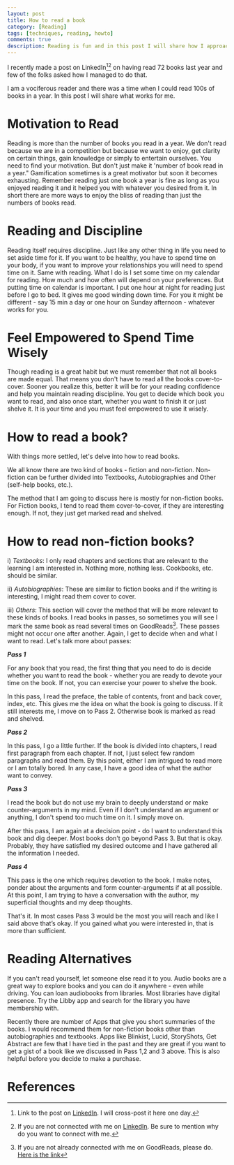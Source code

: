 ```yaml
---
layout: post
title: How to read a book
category: [Reading]
tags: [techniques, reading, howto]
comments: true
description: Reading is fun and in this post I will share how I approach reading and reading alternatives
---
```


I recently made a post on LinkedIn[^1][^2] on having read 72 books last year and few of the folks asked how I managed to do that. 

I am a vociferous reader and there was a time when I could read 100s of books in a year. In this post I will share what works for me. 

Motivation to Read
==================

Reading is more than the number of books you read in a year. We don't read because we are in a competition but because we want to enjoy, get clarity on certain things, gain knowledge or simply to entertain ourselves. You need to find your motivation. But don't just make it 'number of book read in a year." Gamification sometimes is a great motivator but soon it becomes exhausting. Remember
reading just one book a year is fine as long as you enjoyed reading it and it helped you with whatever you desired from it. In short there are more ways to enjoy the bliss of reading than just the numbers of books read.

Reading and Discipline 
======================

Reading itself requires discipline. Just like any other thing in life you need to set aside time for it. If you want to be healthy, you have to spend time on your body, if you want to improve your relationships you will need to spend time on it. Same with reading. What I do is I set some time on my calendar for reading. How much and how often will depend on your preferences. But putting time on calendar is important.  I put one hour at night for reading just before I go to bed. It gives me good winding down time. For you it might be different - say 15 min a day or one hour on Sunday afternoon - whatever works for you.

Feel Empowered to Spend Time Wisely
===================================

Though reading is a great habit but we must remember that not all books are made equal. That means you don't have to read all the books cover-to-cover. Sooner you realize this, better it will be for your reading confidence and help you maintain reading discipline. You get to decide which book you want to read, and also once start, whether you want to finish it or just shelve it. It is your time and you must feel empowered to use it wisely. 


How to read a book?
===================

With things more settled, let's delve into how to read books.

We all know there are two kind of books - fiction and non-fiction. Non-fiction can be further divided into Textbooks, Autobiographies and Other (self-help books, etc.). 

The method that I am going to discuss here is mostly for non-fiction books. For Fiction books, I tend to read them cover-to-cover, if they are interesting enough. If not, they just get marked read and shelved. 

How to read non-fiction books?
==============================

i) *Textbooks*: I only read chapters and sections that are relevant to the learning I am interested in. Nothing more, nothing less. Cookbooks, etc. should be similar. 

ii) *Autobiographies*:   These are similar to fiction books and if the writing is interesting, I might read them cover to cover.

iii) *Others*: This section will cover the method that will be more relevant to these kinds of books. I read books in passes, so sometimes you will see I mark the same book as read several times on GoodReads[^3]. These passes might not occur one after another. Again, I get to decide when and what I want to read. Let's talk more about passes:

***Pass 1***

For any book that you read, the first thing that you need to do is decide whether you want to read the book - whether you are ready to devote your time on the book. If not, you can exercise your power to shelve the book. 

In this pass, I read the preface, the table of contents, front and back cover, index, etc. This gives me the idea on what the book is going to discuss. If it still interests me, I move on to Pass 2. Otherwise book is marked as read and shelved.

***Pass 2***

In this pass, I go a little further. If the book is divided into chapters, I read first paragraph from each chapter. If not, I just select few random paragraphs and read them. By this point, either I am intrigued to read more or I am totally bored. In any case, I have a good idea of what the author want to convey. 

***Pass 3***

 I read the book but do not use my brain to deeply understand or make counter-arguments in my mind. Even if I don't understand an argument or anything, I don't spend too much time on it. I simply move on. 

After this pass, I am again at a decision point - do I want to understand this book and dig deeper. Most books don't go beyond Pass 3. But that is okay. Probably, they have satisfied my desired outcome and I have gathered all the information I needed. 

***Pass 4***

 This pass is the one which requires devotion to the book. I make notes, ponder about the arguments and form counter-arguments if at all possible. At this point, I am trying to have a conversation with the author, my superficial thoughts and my deep thoughts.

That's it. In most cases Pass 3 would be the most you will reach and like I said above that’s okay. If you gained what you were interested in, that is more than sufficient.

Reading Alternatives
====================

 If you can't read yourself, let someone else read it to you. Audio books are a great way to explore books and you can do it anywhere - even while driving. You can loan audiobooks from libraries. Most libraries have digital presence. Try the Libby app and search for the library you have membership with.

Recently there are number of Apps that give you short summaries of the books. I would recommend them for non-fiction books other than autobiographies and textbooks. Apps like Blinkist, Lucid, StoryShots, Get Abstract are few that I have tied in the past and they are great if you want to get a gist of a book like we discussed in Pass 1,2 and 3 above. This is also helpful before you decide to make a purchase. 

References
==========
[^1]: Link to the post on [LinkedIn](https://www.linkedin.com/posts/systemhalted_reading-booksreadin2021-activity-6886145172648837120-PR9d). I will cross-post it here one day.
[^2]: If you are not connected with me on [LinkedIn](https://www.linkedin.com/in/systemhalted/). Be sure to mention why do you want to connect with me. 
[^3]: If you are not already connected with me on GoodReads, please do. [Here is the link](www.goodreads.com/systemhalted)
